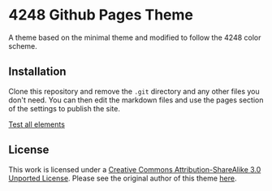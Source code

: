 # 4248 Github Pages Theme

A theme based on the minimal theme and modified to follow the 4248 color scheme.

## Installation

Clone this repository and remove the `.git` directory and any other files you don't need. You can then edit the markdown files and use the pages section of the settings to publish the site.

[Test all elements](https://0x4248.dev/4248_github_pages_theme/)

## License

This work is licensed under a [Creative Commons Attribution-ShareAlike 3.0 Unported License](http://creativecommons.org/licenses/by-sa/3.0/). Please see the original author of this theme [here](https://github.com/orderedlist/minimal).
